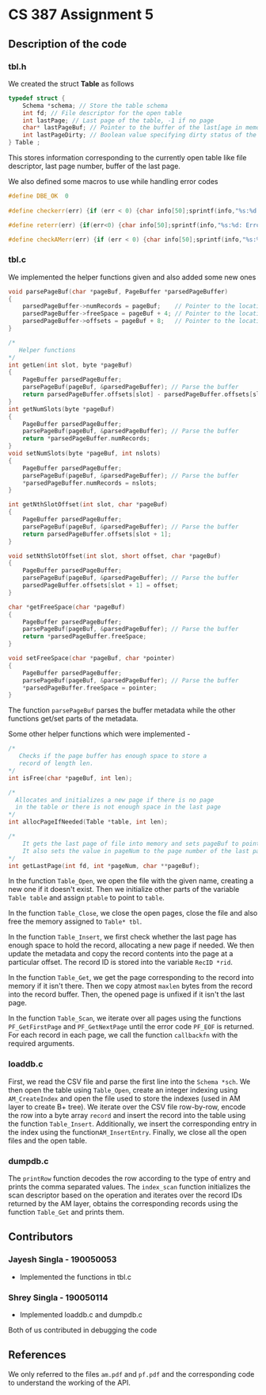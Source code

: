 # CS 387 Assignment 5

## Description of the code

### tbl.h
We created the struct **Table** as follows

```c
typedef struct {
    Schema *schema; // Store the table schema
    int fd; // File descriptor for the open table
    int lastPage; // Last page of the table, -1 if no page
    char* lastPageBuf; // Pointer to the buffer of the last[age in memory
    int lastPageDirty; // Boolean value specifying dirty status of the last page
} Table ;
```
This stores information corresponding to the currently open table like file descriptor, last page number, buffer of the last page.

We also defined some macros to use while handling error codes

```c++
#define DBE_OK  0
 
#define checkerr(err) {if (err < 0) {char info[50];sprintf(info,"%s:%d: Error in %s ",__FILE__,__LINE__,__func__);PF_PrintError(info); exit(EXIT_FAILURE);}}

#define reterr(err) {if(err<0) {char info[50];sprintf(info,"%s:%d: Error in %s\n\t",__FILE__,__LINE__,__func__);PF_PrintError(info); return err;}}

#define checkAMerr(err) {if (err < 0) {char info[50];sprintf(info,"%s:%d: Error in %s\n\t",__FILE__,__LINE__,__func__);AM_PrintError(info); exit(EXIT_FAILURE);}}
```

### tbl.c
We implemented the helper functions given and also added some new ones

```c
void parsePageBuf(char *pageBuf, PageBuffer *parsedPageBuffer)
{
    parsedPageBuffer->numRecords = pageBuf;    // Pointer to the location where number of records are stored
    parsedPageBuffer->freeSpace = pageBuf + 4; // Pointer to the location where free space starts
    parsedPageBuffer->offsets = pageBuf + 8;   // Pointer to the location where offsets array starts
}

/*
   Helper functions
*/
int getLen(int slot, byte *pageBuf)
{
    PageBuffer parsedPageBuffer;
    parsePageBuf(pageBuf, &parsedPageBuffer); // Parse the buffer
    return parsedPageBuffer.offsets[slot] - parsedPageBuffer.offsets[slot + 1];
}
int getNumSlots(byte *pageBuf)
{
    PageBuffer parsedPageBuffer;
    parsePageBuf(pageBuf, &parsedPageBuffer); // Parse the buffer
    return *parsedPageBuffer.numRecords;
}
void setNumSlots(byte *pageBuf, int nslots)
{
    PageBuffer parsedPageBuffer;
    parsePageBuf(pageBuf, &parsedPageBuffer); // Parse the buffer
    *parsedPageBuffer.numRecords = nslots;
}

int getNthSlotOffset(int slot, char *pageBuf)
{
    PageBuffer parsedPageBuffer;
    parsePageBuf(pageBuf, &parsedPageBuffer); // Parse the buffer
    return parsedPageBuffer.offsets[slot + 1];
}

void setNthSlotOffset(int slot, short offset, char *pageBuf)
{
    PageBuffer parsedPageBuffer;
    parsePageBuf(pageBuf, &parsedPageBuffer); // Parse the buffer
    parsedPageBuffer.offsets[slot + 1] = offset;
}

char *getFreeSpace(char *pageBuf)
{
    PageBuffer parsedPageBuffer;
    parsePageBuf(pageBuf, &parsedPageBuffer); // Parse the buffer
    return *parsedPageBuffer.freeSpace;
}

void setFreeSpace(char *pageBuf, char *pointer)
{
    PageBuffer parsedPageBuffer;
    parsePageBuf(pageBuf, &parsedPageBuffer); // Parse the buffer
    *parsedPageBuffer.freeSpace = pointer;
}
```

The function ```parsePageBuf``` parses the buffer metadata while the other functions get/set parts of the metadata.

Some other helper functions which were implemented - 

```c
/*
   Checks if the page buffer has enough space to store a
   record of length len.
*/
int isFree(char *pageBuf, int len);

/*
  Allocates and initializes a new page if there is no page
  in the table or there is not enough space in the last page
*/
int allocPageIfNeeded(Table *table, int len);

/*
    It gets the last page of file into memory and sets pageBuf to point to it.
    It also sets the value in pageNum to the page number of the last page.
*/
int getLastPage(int fd, int *pageNum, char **pageBuf);
```

In the function ```Table_Open```, we open the file with the given name, creating a new one if it doesn't exist. Then we initialize other parts of the variable ```Table table``` and assign ```ptable``` to point to ```table```.

In the function ```Table_Close```, we close the open pages, close the file and also free the memory assigned to ```Table* tbl```.

In the function ```Table_Insert```, we first check whether the last page has enough space to hold the record, allocating a new page if needed. We then update the metadata and copy the record contents into the page at a particular offset. The record ID is stored into the variable ```RecID *rid```.

In the function ```Table_Get```, we get the page corresponding to the record into memory if it isn't there. Then we copy atmost ```maxlen``` bytes from the record into the record buffer. Then, the opened page is unfixed if it isn't the last page.

In the function ```Table_Scan```, we iterate over all pages using the functions ```PF_GetFirstPage``` and ```PF_GetNextPage``` until the error code ```PF_EOF``` is returned. For each record in each page, we call the function ```callbackfn``` with the required arguments.

### loaddb.c
First, we read the CSV file and parse the first line into the ```Schema *sch```.
We then open the table using ```Table_Open```, create an integer indexing using ```AM_CreateIndex``` and open the file used to store the indexes (used in AM layer to create B+ tree).
We iterate over the CSV file row-by-row, encode the row into a byte array ```record``` and insert the record into the table using the function ```Table_Insert```. Additionally, we insert the corresponding entry in the index using the function```AM_InsertEntry```. 
Finally, we close all the open files and the open table.

### dumpdb.c
The ```printRow``` function decodes the row according to the type of entry and prints the comma separated values.
The ```index_scan``` function initializes the scan descriptor based on the operation and iterates over the record IDs returned by the AM layer, obtains the corresponding records using the function ```Table_Get``` and prints them.

## Contributors

### Jayesh Singla - 190050053
- Implemented the functions in tbl.c

### Shrey Singla - 190050114
- Implemented loaddb.c and dumpdb.c

Both of us contributed in debugging the code

## References

We only referred to the files ```am.pdf``` and ```pf.pdf``` and the corresponding code to understand the working of the API.